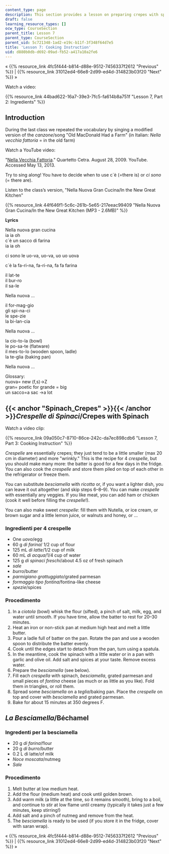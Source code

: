 ```yaml
---
content_type: page
description: This section provides a lesson on preparing crepes with spinach.
draft: false
learning_resource_types: []
ocw_type: CourseSection
parent_title: Lesson 7
parent_type: CourseSection
parent_uid: 5c721348-1ad2-e19c-b11f-3f348f64d7e5
title: 'Lesson 7: Cooking Instruction'
uid: d880b0db-d692-09ad-fb52-a417a10a2fe6
---
```

« {{% resource_link 4fc5f444-b814-d88e-9512-7456337f2612 "Previous" %}} | {{% resource_link 31012ed4-66e8-2d99-ed4d-314823b03f20 "Next" %}} »

Watch a video:

{{% resource_link 44bad622-16a7-39e3-7fc5-fa614b8a751f "Lesson 7, Part 2: Ingredients" %}}

## Introduction

During the last class we repeated the vocabulary by singing a modified version of the _canzone_/song "Old MacDonald Had a Farm" (in Italian: _Nella vecchia fattoria_ = in the old farm)

Watch a YouTube video:

"[Nella Vecchia Fattoria](http://www.youtube.com/watch?v=35ts0avRmT4)." Quartetto Cetra. August 28, 2009. YouTube. Accessed May 13, 2013. 

Try to sing along! You have to decide when to use c\`è (=there is) or _ci sono_ (= there are).

Listen to the class’s version, "Nella Nuova Gran Cucina/In the New Great Kitchen"

{{% resource_link 44f646f1-5c6c-261b-5e65-217eeac99409 "Nella Nuova Gran Cucina/In the New Great Kitchen (MP3 - 2.6MB)" %}}

**Lyrics**

Nella nuova gran cucina   
ia ia oh   
c\`è un sacco di farina   
ia ia oh

ci sono le uo-va, uo-va, uo uo uova

c\`è la fa-ri-na, fa-ri-na, fa fa farina

il lat-te   
il bur-ro   
il sa-le

Nella nuova …

il for-mag-gio   
gli spi-na-ci   
le spe-zie   
la bi-lan-cia

Nella nuova …

la cio-to-la (bowl)   
le po-sa-te (flatware)   
il mes-to-lo (wooden spoon, ladle)   
la te-glia (baking pan)

Nella nuova …

Glossary:   
nuova= new (f,s)→Z   
gran= poetic for grande = big   
un sacco=a sac →a lot

## {{< anchor "Spinach_Crepes" >}}{{< /anchor >}}_Crespelle di Spinaci_/Crepes with Spinach

Watch a video clip:

{{% resource_link 09a050c7-8710-86ce-242c-da7ec898cdb6 "Lesson 7, Part 3: Cooking Instruction" %}}

_Crespelle_ are essentially crepes; they just tend to be a little smaller (max 20 cm in diameter) and more "wrinkly." This is the recipe for 4 _crespelle_, but you should make many more: the batter is good for a few days in the fridge. You can also cook the _crespelle_ and store them piled on top of each other in the refrigerator or freeze them.

You can substitute _besciamella_ with _ricotta_ or, if you want a lighter dish, you can leave it out altogether (and skip steps 6–8–9). You can make _crespelle_ with essentially any veggies. If you like meat, you can add ham or chicken (cook it well before filling the _crespelle_!).

You can also make sweet _crespelle_: fill them with Nutella, or ice cream, or brown sugar and a little lemon juice, or walnuts and honey, or …

### Ingredienti per 4 crespelle

- One _uovo_/egg
- 60 g _di farina_/ 1/2 cup of flour
- 125 mL _di latte_/1/2 cup of milk
- 60 mL _di acqua_/1/4 cup of water
- 125 g _di spinaci freschi_/about 4.5 oz of fresh spinach
- _sale_
- _burro_/butter
- _parmigiano grattuggiato_/grated parmesan
- _formaggio tipo fontina_/fontina-like cheese
- _spezie_/spices

### **Procedimento**

1. In a _ciotola_ (bowl) whisk the flour (sifted), a pinch of salt, milk, egg, and water until smooth. If you have time, allow the batter to rest for 20–30 minutes.
2. Heat an iron or non-stick pan at medium high heat and melt a little butter.
3. Pour a ladle full of batter on the pan. Rotate the pan and use a wooden spoon to distribute the batter evenly.
4. Cook until the edges start to detach from the pan, turn using a spatula.
5. In the meantime, cook the spinach with a little water or in a pan with garlic and olive oil. Add salt and spices at your taste. Remove excess water.
6. Prepare the _besciamella_ (see below).
7. Fill each _crespella_ with spinach, _besciamella_, grated parmesan and small pieces of _fontina_ cheese (as much or as little as you like). Fold them in triangles, or roll them.
8. Spread some _besciamella_ on a _teglia_/baking pan. Place the _crespelle_ on top and cover with _besciamella_ and grated parmesan.
9. Bake for about 15 minutes at 350 degrees F.

## _La Besciamella_/Béchamel

### Ingredenti per la besciamella

- 20 g _di farina_/flour
- 20 g _di burro_/butter
- 0.2 L di latte/of milk
- _Noce moscata_/nutmeg
- _Sale_

### Procedimento

1. Melt butter at low medium heat.
2. Add the flour (medium heat) and cook until golden brown.
3. Add warm milk (a little at the time, so it remains smooth), bring to a boil, and continue to stir at low flame until creamy (typically it takes just a few minutes, keep stirring!)
4. Add salt and a pinch of nutmeg and remove from the heat.
5. The _besciamella_ is ready to be used (if you store it in the fridge, cover with saran wrap).

« {{% resource_link 4fc5f444-b814-d88e-9512-7456337f2612 "Previous" %}} | {{% resource_link 31012ed4-66e8-2d99-ed4d-314823b03f20 "Next" %}} »
